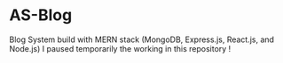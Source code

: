 # AS-Blog
Blog System build with MERN stack (MongoDB, Express.js, React.js, and Node.js)
I paused temporarily  the working in this repository !
